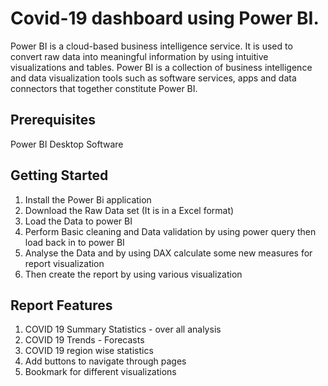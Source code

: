 # Covid-19 dashboard using Power BI.

Power BI is a cloud-based business intelligence service. It is used to convert raw data into meaningful information by using intuitive visualizations and tables. Power BI is a collection of business intelligence and data visualization tools such as software services, apps and data connectors that together constitute Power BI.

## Prerequisites
Power BI Desktop Software

## Getting Started
  1. Install the Power Bi application
  2. Download the Raw Data set (It is in a Excel format)
  3. Load the Data to power BI
  4. Perform Basic cleaning and Data validation by using power query then load back in to power BI
  5. Analyse the Data and by using DAX calculate some new measures for report visualization
  6. Then create the report by using various visualization

## Report Features
  1. COVID 19 Summary Statistics - over all analysis
  2. COVID 19 Trends - Forecasts
  3. COVID 19 region wise statistics
  4. Add buttons to navigate through pages
  5. Bookmark for different visualizations
